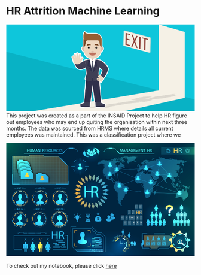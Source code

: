 # HR Attrition Machine Learning 


![enter image description here](https://github.com/sundeepkhatri5/hr-employee-attrition-sundeep/blob/main/Attrtion.png?raw=true)
This project was created as a part of the INSAID Project to help HR figure out employees who may end up quiting the organisation within next three months. 
The data was sourced from HRMS where details all current employees was maintained. This was a classification project where we    


![enter image description here](https://github.com/sundeepkhatri5/hr-employee-attrition-sundeep/blob/main/hr-analytics-10.jpg?raw=true)

To check out my notebook, please click [here](https://github.com/sundeepkhatri5/hr-employee-attrition-sundeep/blob/main/HR_Analytics.ipynb)
